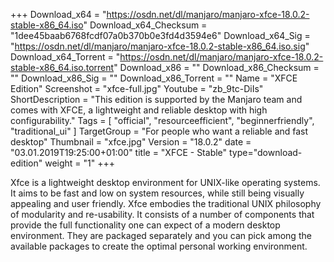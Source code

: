 +++
Download_x64 = "https://osdn.net/dl/manjaro/manjaro-xfce-18.0.2-stable-x86_64.iso"
Download_x64_Checksum = "1dee45baab6768fcdf07a0b370b0e3fd4d3594e6"
Download_x64_Sig = "https://osdn.net/dl/manjaro/manjaro-xfce-18.0.2-stable-x86_64.iso.sig"
Download_x64_Torrent = "https://osdn.net/dl/manjaro/manjaro-xfce-18.0.2-stable-x86_64.iso.torrent"
Download_x86 = ""
Download_x86_Checksum = ""
Download_x86_Sig = ""
Download_x86_Torrent = ""
Name = "XFCE Edition"
Screenshot = "xfce-full.jpg"
Youtube = "zb_9tc-DiIs"
ShortDescription = "This edition is supported by the Manjaro team and comes with XFCE, a lightweight and reliable desktop with high configurability."
Tags = [ "official", "resourceefficient", "beginnerfriendly", "traditional_ui" ]
TargetGroup = "For people who want a reliable and fast desktop"
Thumbnail = "xfce.jpg"
Version = "18.0.2"
date = "03.01.2019T19:25:00+01:00"
title = "XFCE - Stable"
type="download-edition"
weight = "1"
+++

Xfce is a lightweight desktop environment for UNIX-like operating systems. It aims to be fast and low on system resources, while still being visually appealing and user friendly. Xfce embodies the traditional UNIX philosophy of modularity and re-usability. It consists of a number of components that provide the full functionality one can expect of a modern desktop environment. They are packaged separately and you can pick among the available packages to create the optimal personal working environment.

